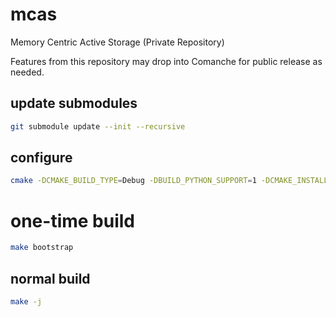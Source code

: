 # mcas
Memory Centric Active Storage (Private Repository)

Features from this repository may drop into Comanche for public release as needed.


## update submodules
```bash
git submodule update --init --recursive
```

## configure
```bash
cmake -DCMAKE_BUILD_TYPE=Debug -DBUILD_PYTHON_SUPPORT=1 -DCMAKE_INSTALL_PREFIX:PATH=`pwd`/dist ..
```

# one-time build
```bash
make bootstrap
```

## normal build
```bash
make -j
```


